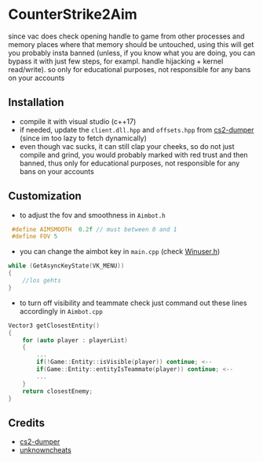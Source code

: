 # CounterStrike2Aim
since vac does check opening handle to game from other processes and memory places where that memory should be untouched, using this will get you probably insta banned (unless, if you know what you are doing, you can bypass it with just few steps, for exampl. handle hijacking + kernel read/write). so only for educational purposes, not responsible for any bans on your accounts

## Installation

- compile it with visual studio (c++17)
- if needed, update the `client.dll.hpp` and `offsets.hpp` from  [cs2-dumper](https://bulldogjob.com/news/449-how-to-write-a-good-readme-for-your-github-project) (since im too lazy to fetch dynamically)
- even though vac sucks, it can still clap your cheeks, so do not just compile and grind, you would probably marked with red trust and then banned, thus only for educational purposes, not responsible for any bans on your accounts

## Customization
- to adjust the fov and smoothness in `Aimbot.h`
```cpp
 #define AIMSMOOTH  0.2f // must between 0 and 1
 #define FOV 5
```
- you can change the aimbot key in `main.cpp` (check [Winuser.h](https://learn.microsoft.com/en-us/windows/win32/inputdev/virtual-key-codes))

```cpp
while (GetAsyncKeyState(VK_MENU))
{
    //los gehts
}
```
- to turn off visibility and teammate check just command out these lines accordingly in `Aimbot.cpp`
```cpp
Vector3 getClosestEntity()
{
    for (auto player : playerList)
    {
        ...
        if(!Game::Entity::isVisible(player)) continue; <--
        if(Game::Entity::entityIsTeammate(player)) continue; <--
        ...
    }
    return closestEnemy;
}
```


## Credits

- [cs2-dumper](https://github.com/a2x/cs2-dumper)
- [unknowncheats](https://www.unknowncheats.me/forum/counter-strike-2-a/)
